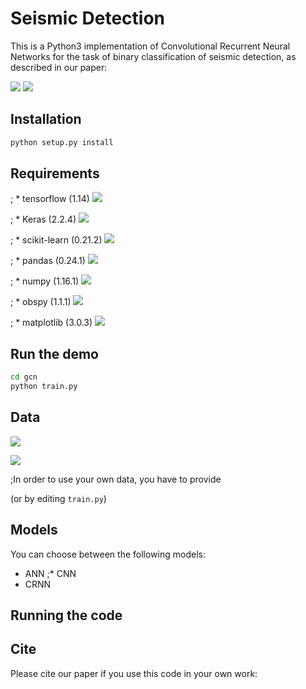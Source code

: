 # Seismic Detection

This is a Python3 implementation of Convolutional Recurrent Neural Networks for the task of binary classification of seismic detection, as described in our paper:

![](https://img.shields.io/badge/license-GPL--3.0-blue)
![](https://img.shields.io/badge/Python-3.7-green)
## Installation

```bash
python setup.py install
```

## Requirements
; * tensorflow (1.14)
[![](https://img.shields.io/badge/tensorflow-1.14-green)](https://www.tensorflow.org/)

; * Keras (2.2.4)
[![](https://img.shields.io/badge/Keras-1.14-green)](https://keras.io/)

; * scikit-learn (0.21.2)
[![](https://img.shields.io/badge/scikit--learn-1.14-green)](https://scikit-learn.org/stable/index.html)

; * pandas (0.24.1)
[![](https://img.shields.io/badge/pandas-0.24.1-green)](https://pandas.pydata.org/pandas-docs/stable/index.html)

; * numpy (1.16.1)
[![](https://img.shields.io/badge/numpy-1.16.1-green)](https://numpy.org/devdocs/index.html)

; * obspy (1.1.1)
[![](https://img.shields.io/badge/obspy-1.1.1-green)](https://docs.obspy.org/)

; * matplotlib (3.0.3)
[![](https://img.shields.io/badge/matplotlib-3.0.3-green)](https://matplotlib.org/3.0.3/index.html)

## Run the demo

```bash
cd gcn
python train.py
```

## Data
[![](https://img.shields.io/badge/downloads-Earthquake-yellow)](http://www.kyoshin.bosai.go.jp/)

![](https://img.shields.io/badge/downloads-Non--Earthquake-yellow)

;In order to use your own data, you have to provide 



(or by editing `train.py`)

## Models

You can choose between the following models: 
* ANN
;* CNN
* CRNN

## Running the code


## Cite

Please cite our paper if you use this code in your own work:

```

```
